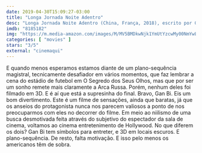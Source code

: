 ```yaml
---
date: 2019-04-30T15:09:27-03:00
title: "Longa Jornada Noite Adentro"
desc: "Longa Jornada Noite Adentro (China, França, 2018), escrito por Gan Bi, dirigido por Gan Bi, com Wei Tang, Jue Huang, Sylvia Chang."
imdb: "8185182"
img: "https://m.media-amazon.com/images/M/MV5BMDkwNjk1YmUtYzcwMy00NmYwLWI4NjEtOWM0NTUyZDZjZjk4XkEyXkFqcGdeQXVyMjI3NDAyNg@@._V1_SY150_CR0,0,101,150_.jpg"
categories: [ "movies" ]
stars: "3/5"
external: "cinemaqui"
---
```

E quando menos esperamos estamos diante de um plano-sequência magistral, tecnicamente desafiador em vários momentos, que faz lembrar a cena do estádio de futebol em O Segredo dos Seus Olhos, mas que por ser um sonho remete mais claramente a Arca Russa. Porém, nenhum deles foi filmado em 3D. E é aí que está a supresinha do final. Bravo, Gan Bi. Eis um bom divertimento. Este é um filme de sensações, ainda que baratas, já que os anseios do protagonista nunca nos parecem valiosos a ponto de nos preocuparmos com eles no decorrer do filme. Em meio ao niilismo de uma busca desmotivada feita através do subjetivo do espectador da sala de cinema, voltamos ao cinema entretenimento de Hollywood. No que diferem os dois? Gan Bi tem símbolos para entreter, e 3D em locais escuros. E plano-sequência. De resto, falta motivação. E isso pelo menos os americanos têm de sobra.
